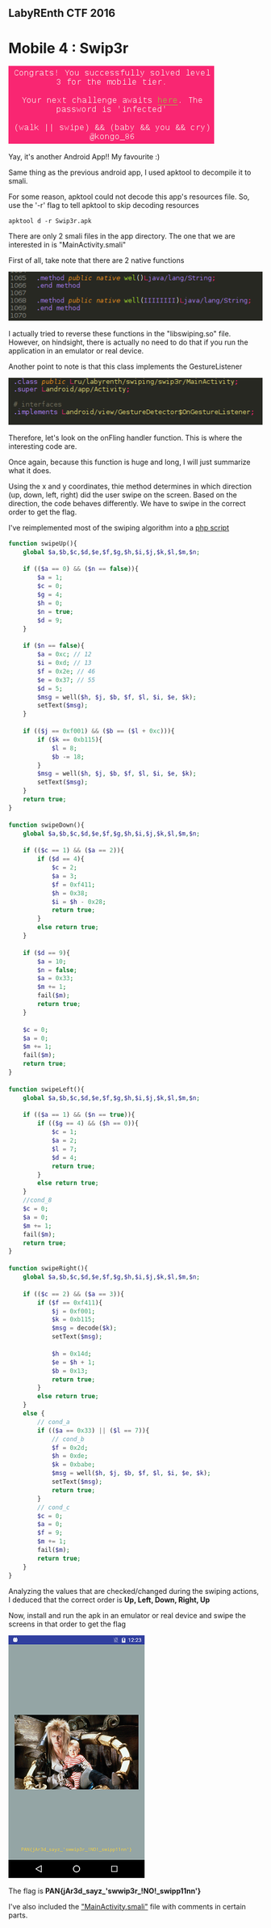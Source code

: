 ## LabyREnth CTF 2016
# Mobile 4 : Swip3r

![qn](img/qn.png)

Yay, it's another Android App!! My favourite :)

Same thing as the previous android app, I used apktool to decompile it to smali.

For some reason, apktool could not decode this app's resources file. So, use the '-r' flag to tell apktool to skip decoding resources

```
apktool d -r Swip3r.apk
```

There are only 2 smali files in the app directory. The one that we are interested in is "MainActivity.smali"

First of all, take note that there are 2 native functions 

![nativefuncs](img/01.png)

I actually tried to reverse these functions in the "libswiping.so" file. However, on hindsight, there is actually no need to do that if you run the application in an emulator or real device. 

Another point to note is that this class implements the GestureListener

![onfling](img/02.png)

Therefore, let's look on the onFling handler function. This is where the interesting code are.

Once again, because this function is huge and long, I will just summarize what it does.

Using the x and y coordinates, thie method determines in which direction (up, down, left, right) did the user swipe on the screen. Based on the direction, the code behaves differently. We have to swipe in the correct order to get the flag.

I've reimplemented most of the swiping algorithm into a [php script](swipealgo.php)

```php
function swipeUp(){
	global $a,$b,$c,$d,$e,$f,$g,$h,$i,$j,$k,$l,$m,$n;

	if (($a == 0) && ($n == false)){
		$a = 1;
		$c = 0;
		$g = 4;
		$h = 0;
		$n = true;
		$d = 9;
	}

	if ($n == false){
		$a = 0xc; // 12
		$i = 0xd; // 13
		$f = 0x2e; // 46
		$e = 0x37; // 55
		$d = 5;
		$msg = well($h, $j, $b, $f, $l, $i, $e, $k);
		setText($msg);
	}

	if (($j == 0xf001) && ($b == ($l + 0xc))){
		if ($k == 0xb115){
			$l = 8;
			$b -= 18;
		}
		$msg = well($h, $j, $b, $f, $l, $i, $e, $k);
		setText($msg);
	}
	return true;
}

function swipeDown(){
	global $a,$b,$c,$d,$e,$f,$g,$h,$i,$j,$k,$l,$m,$n;

	if (($c == 1) && ($a == 2)){
		if ($d == 4){
			$c = 2;
			$a = 3;
			$f = 0xf411;
			$h = 0x38;
			$i = $h - 0x28;
			return true;
		}
		else return true;
	}

	if ($d == 9){
		$a = 10;
		$n = false;
		$a = 0x33;
		$m += 1;
		fail($m);
		return true;
	}

	$c = 0;
	$a = 0;
	$m += 1;
	fail($m);
	return true;
}

function swipeLeft(){
	global $a,$b,$c,$d,$e,$f,$g,$h,$i,$j,$k,$l,$m,$n;

	if (($a == 1) && ($n == true)){
		if (($g == 4) && ($h == 0)){
			$c = 1;
			$a = 2;
			$l = 7;
			$d = 4;
			return true;
		}
		else return true;
	}
	//cond_8
	$c = 0;
	$a = 0;
	$m += 1;
	fail($m);
	return true;
}

function swipeRight(){
	global $a,$b,$c,$d,$e,$f,$g,$h,$i,$j,$k,$l,$m,$n;

	if (($c == 2) && ($a == 3)){
		if ($f == 0xf411){
			$j = 0xf001;
			$k = 0xb115;
			$msg = decode($k);
			setText($msg);

			$h = 0x14d;
			$e = $h + 1;
			$b = 0x13;
			return true;
		}
		else return true;
	}
	else {
		// cond_a
		if (($a == 0x33) || ($l == 7)){
			// cond_b
			$f = 0x2d;
			$h = 0xde;
			$k = 0xbabe;
			$msg = well($h, $j, $b, $f, $l, $i, $e, $k);
			setText($msg);
			return true;
		}
		// cond_c
		$c = 0;
		$a = 0;
		$f = 9;
		$m += 1;
		fail($m);
		return true;
	}
}
```

Analyzing the values that are checked/changed during the swiping actions, I deduced that the correct order is **Up, Left, Down, Right, Up**

Now, install and run the apk in an emulator or real device and swipe the screens in that order to get the flag

![flagyay](img/yay.png)

The flag is **PAN{jAr3d_sayz_'swwip3r_!NO!_swipp11nn'}**

I've also included the ["MainActivity.smali"](MainActivity.smali) file with comments in certain parts.